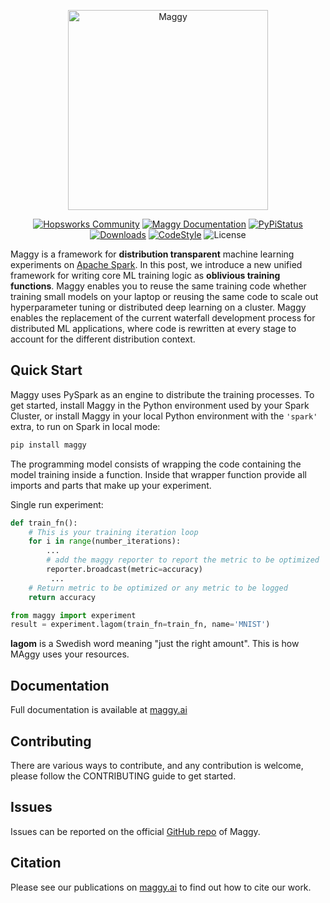 <p align="center">
  <a href="https://github.com/logicalclocks/maggy">
    <img src="https://raw.githubusercontent.com/moritzmeister/maggy/mkdocs/docs/assets/images/maggy.png" width="320" alt="Maggy">
  </a>
</p>

<p align="center">
  <a href="https://community.hopsworks.ai"><img
    src="https://img.shields.io/discourse/users?label=Hopsworks%20Community&server=https%3A%2F%2Fcommunity.hopsworks.ai"
    alt="Hopsworks Community"
  /></a>
    <a href="https://.ai"><img
    src="https://img.shields.io/badge/docs-MAGGY-orange"
    alt="Maggy Documentation"
  /></a>
  <a href="https://pypi.org/project/maggy/"><img
    src="https://img.shields.io/pypi/v/maggy?color=blue"
    alt="PyPiStatus"
  /></a>
  <a href="https://pepy.tech/project/maggy/month"><img
    src="https://pepy.tech/badge/maggy/month"
    alt="Downloads"
  /></a>
  <a href="https://github.com/psf/black"><img
    src="https://img.shields.io/badge/code%20style-black-000000.svg"
    alt="CodeStyle"
  /></a>
  <a><img
    src="https://img.shields.io/pypi/l/maggy?color=green"
    alt="License"
  /></a>
</p>

Maggy is a framework for **distribution transparent** machine learning experiments on [Apache Spark](https://spark.apache.org/).
In this post, we introduce a new unified framework for writing core ML training logic as **oblivious training functions**.
Maggy enables you to reuse the same training code whether training small models on your laptop or reusing the same code to scale out hyperparameter tuning or distributed deep learning on a cluster.
Maggy enables the replacement of the current waterfall development process for distributed ML applications, where code is rewritten at every stage to account for the different distribution context.


## Quick Start

Maggy uses PySpark as an engine to distribute the training processes. To get started, install Maggy in the Python environment used by your Spark Cluster, or install Maggy in your local Python environment with the `'spark'` extra, to run on Spark in local mode:

```python
pip install maggy
```

The programming model consists of wrapping the code containing the model training
inside a function. Inside that wrapper function provide all imports and
parts that make up your experiment.

Single run experiment:

```python
def train_fn():
    # This is your training iteration loop
    for i in range(number_iterations):
        ...
        # add the maggy reporter to report the metric to be optimized
        reporter.broadcast(metric=accuracy)
         ...
    # Return metric to be optimized or any metric to be logged
    return accuracy

from maggy import experiment
result = experiment.lagom(train_fn=train_fn, name='MNIST')
```

**lagom** is a Swedish word meaning "just the right amount". This is how MAggy
uses your resources.


## Documentation

Full documentation is available at [maggy.ai](https://maggy.ai/)

## Contributing

There are various ways to contribute, and any contribution is welcome, please follow the
CONTRIBUTING guide to get started.

## Issues

Issues can be reported on the official [GitHub repo](https://github.com/logicalclocks/maggy/issues) of Maggy.

## Citation

Please see our publications on [maggy.ai](https://maggy.ai/publications) to find out how to cite our work.
